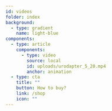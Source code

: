 ```yaml
---
id: videos
folder: index
background:
  - type: gradient
    name: light-blue
components:
  - type: article
    components:
      - type: video
        source: local
        id: uploads/urodapter_5_20.mp4
        anchor: animation
  - type: cta
    title: ""
    button: How to buy?
    link: /shop
    icon: ""
---
```

